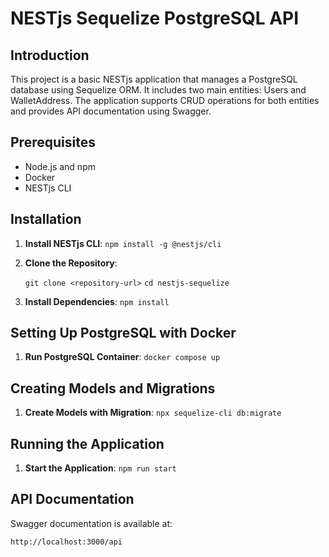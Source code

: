 # NESTjs Sequelize PostgreSQL API

## Introduction

This project is a basic NESTjs application that manages a PostgreSQL database using Sequelize ORM. It includes two main entities: Users and WalletAddress. The application supports CRUD operations for both entities and provides API documentation using Swagger.

## Prerequisites

- Node.js and npm
- Docker
- NESTjs CLI

## Installation

1. **Install NESTjs CLI**:
   ```npm install -g @nestjs/cli```
   

2. **Clone the Repository**:
   
   ```git clone <repository-url>```
   ```cd nestjs-sequelize```
   

3. **Install Dependencies**:
   ```npm install```
   

## Setting Up PostgreSQL with Docker

1. **Run PostgreSQL Container**:
   ```docker compose up```
   

## Creating Models and Migrations

1. **Create Models with  Migration**:
   ```npx sequelize-cli db:migrate```
   

## Running the Application

1. **Start the Application**:
   ```npm run start```
   

## API Documentation

Swagger documentation is available at:

```http://localhost:3000/api```
